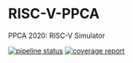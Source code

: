 # RISC-V-PPCA

PPCA 2020: RISC-V Simulator

[![pipeline status](https://ved.victrid.dev:44445/victrid/risc-v-ppca/badges/master/pipeline.svg)](https://ved.victrid.dev:44445/victrid/risc-v-ppca/-/commits/master) [![coverage report](https://ved.victrid.dev:44445/victrid/risc-v-ppca/badges/master/coverage.svg)](https://ved.victrid.dev:44445/victrid/risc-v-ppca/-/commits/master)